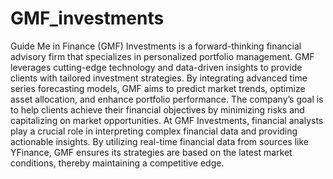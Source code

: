 # GMF_investments

Guide Me in Finance (GMF) Investments is a forward-thinking financial advisory firm that specializes in personalized portfolio management. GMF leverages cutting-edge technology and data-driven insights to provide clients with tailored investment strategies. By integrating advanced time series forecasting models, GMF aims to predict market trends, optimize asset allocation, and enhance portfolio performance. The company’s goal is to help clients achieve their financial objectives by minimizing risks and capitalizing on market opportunities.
At GMF Investments, financial analysts play a crucial role in interpreting complex financial data and providing actionable insights. By utilizing real-time financial data from sources like YFinance, GMF ensures its strategies are based on the latest market conditions, thereby maintaining a competitive edge.
